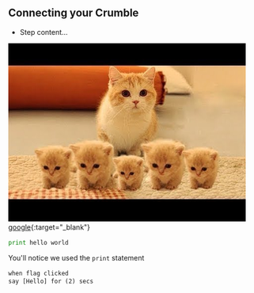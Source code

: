 ## Connecting your Crumble

+ Step content...

![cute kittens](images/kit.jpg)
[google](https://www.google.com){:target="_blank"}

```python
print hello world
```

You'll notice we used the `print` statement

```blocks3
when flag clicked
say [Hello] for (2) secs
```
